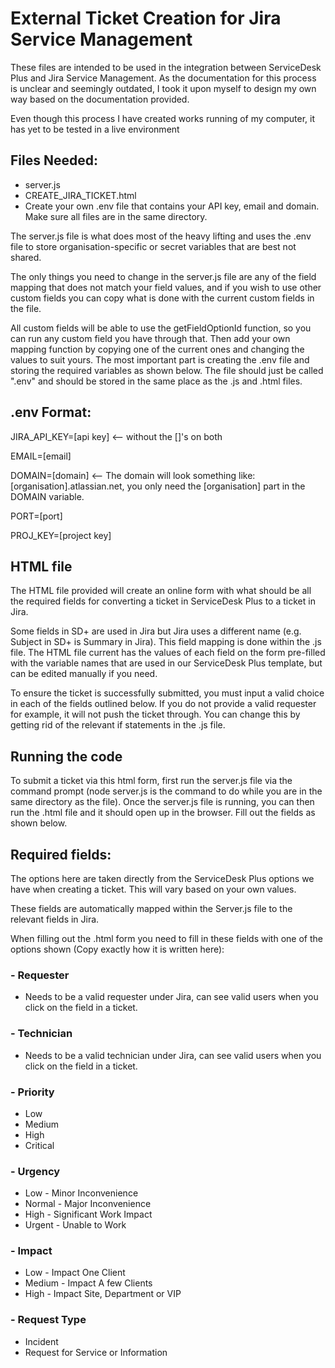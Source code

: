 # External Ticket Creation for Jira Service Management
These files are intended to be used in the integration between ServiceDesk Plus and Jira Service Management.
As the documentation for this process is unclear and seemingly outdated, I took it upon myself to design my own way based on the documentation provided.

Even though this process I have created works running of my computer, it has yet to be tested in a live environment

## Files Needed:
- server.js
- CREATE_JIRA_TICKET.html
- Create your own .env file that contains your API key, email and domain. Make sure all files are in the same directory.

The server.js file is what does most of the heavy lifting and uses the .env file to store organisation-specific or secret variables that are best not shared.

The only things you need to change in the server.js file are any of the field mapping that does not match your field values, and if you wish to use other custom fields you can copy what is done with the current custom fields in the file.

All custom fields will be able to use the getFieldOptionId function, so you can run any custom field you have through that. Then add your own mapping function by copying one of the current ones and changing the values to suit yours.
The most important part is creating the .env file and storing the required variables as shown below. The file should just be called ".env" and should be stored in the same place as the .js and .html files.

## **.env Format:**

JIRA_API_KEY=[api key]     <-- without the []'s on both

EMAIL=[email]

DOMAIN=[domain]     <-- The domain will look something like: [organisation].atlassian.net, you only need the [organisation] part in the DOMAIN variable.

PORT=[port]

PROJ_KEY=[project key]

## HTML file
The HTML file provided will create an online form with what should be all the required fields for converting a ticket in ServiceDesk Plus to a ticket in Jira.

Some fields in SD+ are used in Jira but Jira uses a different name (e.g. Subject in SD+ is Summary in Jira). This field mapping is done within the .js file.
The HTML file current has the values of each field on the form pre-filled with the variable names that are used in our ServiceDesk Plus template, but can be edited manually if you need.

To ensure the ticket is successfully submitted, you must input a valid choice in each of the fields outlined below. If you do not provide a valid requester for example, it will not push the ticket through.
You can change this by getting rid of the relevant if statements in the .js file.

## Running the code
To submit a ticket via this html form, first run the server.js file via the command prompt (node server.js is the command to do while you are in the same directory as the file).
Once the server.js file is running, you can then run the .html file and it should open up in the browser. Fill out the fields as shown below.

## Required fields:

The options here are taken directly from the ServiceDesk Plus options we have when creating a ticket. This will vary based on your own values.

These fields are automatically mapped within the Server.js file to the relevant fields in Jira.

When filling out the .html form you need to fill in these fields with one of the options shown (Copy exactly how it is written here):

### **- Requester**
  - Needs to be a valid requester under Jira, can see valid users when you click on the field in a ticket.
    
### **- Technician**
  - Needs to be a valid technician under Jira, can see valid users when you click on the field in a ticket.
    
### **- Priority**
  - Low
  - Medium
  - High
  - Critical
    
### **- Urgency**
  - Low - Minor Inconvenience
  - Normal - Major Inconvenience
  - High - Significant Work Impact
  - Urgent - Unable to Work
    
### **- Impact**
  - Low - Impact One Client
  - Medium - Impact A few Clients
  - High - Impact Site, Department or VIP
    
### **- Request Type**
  - Incident
  - Request for Service or Information
 
 


